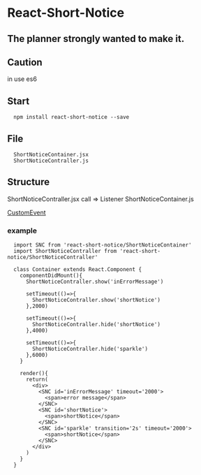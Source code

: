 # React-Short-Notice

## The planner strongly wanted to make it.

## Caution

in use es6

## Start

```
  npm install react-short-notice --save
```

## File

```
  ShortNoticeContainer.jsx
  ShortNoticeContraller.js
```

## Structure

ShortNoticeContraller.jsx call =>  Listener ShortNoticeContainer.js

[CustomEvent](https://developer.mozilla.org/en-US/docs/Web/API/CustomEvent)


### example

```
  import SNC from 'react-short-notice/ShortNoticeContainer'
  import ShortNoticeContraller from 'react-short-notice/ShortNoticeContraller'

  class Container extends React.Component {
    componentDidMount(){
      ShortNoticeContraller.show('inErrorMessage')

      setTimeout(()=>{
        ShortNoticeContraller.show('shortNotice')
      },2000)

      setTimeout(()=>{
        ShortNoticeContraller.hide('shortNotice')
      },4000)

      setTimeout(()=>{
        ShortNoticeContraller.hide('sparkle')
      },6000)
    }

    render(){
      return(
        <div> 
          <SNC id='inErrorMessage' timeout='2000'>
            <span>error message</span>
          </SNC>
          <SNC id='shortNotice'>
            <span>shortNotice</span>
          </SNC>
          <SNC id='sparkle' transition='2s' timeout='2000'>
            <span>shortNotice</span>
          </SNC>
        </div>
      )
    }
  }
```